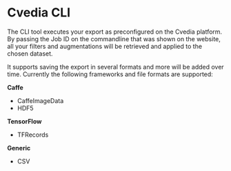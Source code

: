 # Cvedia CLI

The CLI tool executes your export as preconfigured on the Cvedia platform. By passing the Job ID on the commandline that was shown on the website, all your filters and augmentations will be retrieved and applied to the chosen dataset.

It supports saving the export in several formats and more will be added over time. Currently the following frameworks and file formats are supported:

**Caffe**
- CaffeImageData
- HDF5

**TensorFlow**
- TFRecords

**Generic**
- CSV
